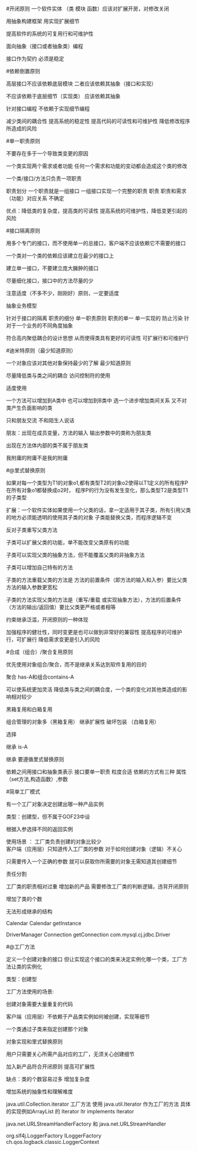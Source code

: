 #开闭原则
一个软件实体 （类 模块 函数）应该对扩展开房，对修改关闭

用抽象构建框架  用实现扩展细节

提高软件的系统的可复用行和可维护性

面向抽象（接口或者抽象类）编程

接口作为契约  必须是稳定

#依赖倒置原则

高层接口不应该依赖底层模块  二者应该依赖其抽象（接口和实现）

不应该依赖于底层细节（实现类）  应该依赖其抽象

针对接口编程  不依赖于实现细节编程


减少类间的耦合性 提高系统的稳定性 提高代码的可读性和可维护性 降低修改程序所造成的风险


#单一职责原则

不要存在多于一个导致类变更的原因

一个类实现两个需求或者功能  任何一个需求和功能的变动都会造成这个类的修改 

一个类/接口/方法只负责一项职责

职责划分  一个职责就是一组接口 一组接口实现一个完整的职责  职责 职责和需求（功能）对应关系 不确定

优点：降低类的复杂度，提高类的可读性 提高系统的可维护性，降低变更引起的风险


#接口隔离原则

用多个专门的接口，而不使用单一的总接口，客户端不应该依赖它不需要的接口

一个类对一个类的依赖应该建立在最少的接口上

建立单一接口，不要建立庞大臃肿的接口

尽量细化接口，接口中的方法尽量的少

注意适度（不多不少，刚刚好）原则，一定要适度

抽象业务模型

针对于接口的隔离  职责的细分   单一职责原则 职责的单一  单一实现的 防止污染  针对于一个业务的不同角度抽象

符合高内聚低耦合的设计思想 从而使得类具有更好的可读性 可扩展行和可维护行


#迪米特原则（最少知道原则）

一个对象应该对其他对象保持最少的了解  最少知道原则

尽量降低类与类之间的耦合  访问控制符的使用

适度使用

一个方法可以增加到A类中  也可以增加到B类中  选一个进步增加类间关系  又不对类产生负面影响的类

只和朋友交流 不和陌生人说话

朋友：出现在成员变量，方法的输入 输出参数中的类称为朋友类

出现在方法体内部的类不属于朋友类

我附庸的附庸不是我的附庸


#@里式替换原则

如果对每一个类型为T1的对象o1,都有类型T2的对象o2使得以T1定义的所有程序P在所有对象o1都替换成o2时，
程序P的行为没有发生变化，那么类型T2是类型T1的子类型

扩展：一个软件实体如果使用一个父类的话，拿一定适用于其子类，所有引用父类的地方必须能透明的使用其子类的对象
子类能替换父类，而程序逻辑不变

反对子类重写父类方法

子类可以扩展父类的功能，单不能改变父类原有的功能

子类可以实现父类的抽象方法，但不能覆盖父类的非抽象方法

子类可以增加自己特有的方法

子类的方法重载父类的方法是 方法的前置条件（即方法的输入和入参）要比父类方法的输入参数更宽松

子类的方法实现父类的方法是（重写/重载 或实现抽象方法），方法的后置条件（方法的输出/返回值）要比父类更严格或者相等


约束继承泛滥，开闭原则的一种体现

加强程序的健壮性，同时变更是也可以做到非常好的兼容性 提高程序的可维护行，可扩展行 降低需求变更是引入的风险


#合成（组合）/聚合复用原则

优先使用对象组合/聚合，而不是继承关系达到软件复用的目的

聚合 has-A和组合contains-A

可以使系统更加灵活 降低类与类之间的耦合度，一个类的变化对其他类造成的影响相对较少

黑箱复用和白箱复用

组合管理的对象多（黑箱复用）   继承扩展性  破坏包装 （白箱复用）

选择

继承 is-A

继承 要遵循里式替换原则

依赖之间用接口和抽象类表示  接口要单一职责 粒度合适 依赖的方式有三种  属性（set方法,构造函数）,参数


#简单工厂模式

有一个工厂对象决定创建出哪一种产品实例

类型：创建型，但不属于GOF23中设

根据入参选择不同的返回实例

使用场景 ：
工厂类负责创建的对象比较少  
客户端（应用层）只知道传入工厂类的参数 对于如何创建对象（逻辑）不关心


只需要传入一个正确的参数 就可以获取你所需要的对象无需知道其创建细节

责任分割

工厂类的职责相对过重 增加新的产品 需要修改工厂类的判断逻辑，违背开闭原则


增加了类的个数

无法形成继承的结构


Calendar Calendar getInstance

DriverManager Connection getConnection com.mysql.cj.jdbc.Driver



#@工厂方法

定义一个创建对象的接口 但让实现这个接口的类来决定实例化哪一个类，工厂方法让类的实例化

类型：创建型

工厂方法使用的场景:

创建对象需要大量重复的代码

客户端（应用层）不依赖于产品类实例如何被创建，实现等细节

一个类通过子类来指定创建那个对象

对象实现和里式替换原则

用户只需要关心所需产品对应的工厂，无须关心创建细节

加入新产品符合开闭原则  提高可扩展性


缺点：类的个数容易过多 增加复杂度

增加系统的抽象性和理解难度

java.util.Collection.iterator  工厂方法 使用 java.util.Iterator 作为工厂的方法 具体的实现例如ArrayList
 的 Iterator   Itr implements Iterator<E>


java.net.URLStreamHandlerFactory  和  java.net.URLStreamHandler


org.slf4j.LoggerFactory    ILoggerFactory   ch.qos.logback.classic.LoggerContext